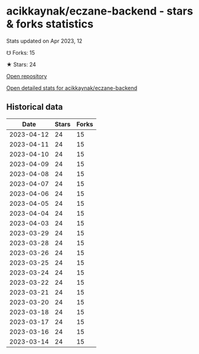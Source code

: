 # acikkaynak/eczane-backend - stars & forks statistics

Stats updated on Apr 2023, 12

☋ Forks: 15

★ Stars: 24

[Open repository](https://github.com/acikkaynak/eczane-backend)

[Open detailed stats for acikkaynak/eczane-backend](https://reviewgithub.com/rep/acikkaynak/eczane-backend)

## Historical data
| Date | Stars | Forks |
|------|-------|-------|
| 2023-04-12 | 24 | 15 | 
| 2023-04-11 | 24 | 15 | 
| 2023-04-10 | 24 | 15 | 
| 2023-04-09 | 24 | 15 | 
| 2023-04-08 | 24 | 15 | 
| 2023-04-07 | 24 | 15 | 
| 2023-04-06 | 24 | 15 | 
| 2023-04-05 | 24 | 15 | 
| 2023-04-04 | 24 | 15 | 
| 2023-04-03 | 24 | 15 | 
| 2023-03-29 | 24 | 15 | 
| 2023-03-28 | 24 | 15 | 
| 2023-03-26 | 24 | 15 | 
| 2023-03-25 | 24 | 15 | 
| 2023-03-24 | 24 | 15 | 
| 2023-03-22 | 24 | 15 | 
| 2023-03-21 | 24 | 15 | 
| 2023-03-20 | 24 | 15 | 
| 2023-03-18 | 24 | 15 | 
| 2023-03-17 | 24 | 15 | 
| 2023-03-16 | 24 | 15 | 
| 2023-03-14 | 24 | 15 | 

